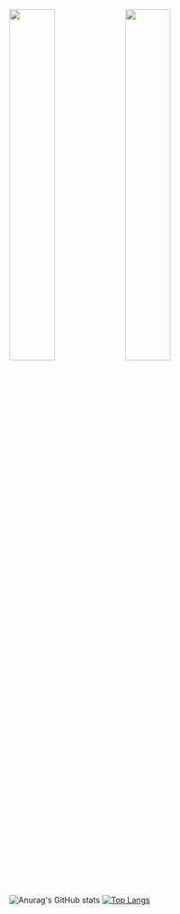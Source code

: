 <!-- ### Hi there 👋 -->

<div class='container'>
 <img class="img" style="height: auto; width: 40%;" src="https://github-readme-stats.vercel.app/api?username=ChrisZcu&show_icons=true&theme=radical&hide_border=true&layout=compact&card_width=400" />
 <img class="img" style="height: auto; width: 40%;" src="https://github-readme-stats.vercel.app/api/top-langs/?username=ChrisZcu&show_icons=true&theme=radical&layout=compact&card_width=400" />
</div>

![Anurag's GitHub stats](https://github-readme-stats.vercel.app/api?username=ChrisZcu&show_icons=true&theme=radical&hide_border=true&layout=compact&card_width=400)
[![Top Langs](https://github-readme-stats.vercel.app/api/top-langs/?username=ChrisZcu&show_icons=true&theme=radical&layout=compact&card_width=400)](https://github.com/anuraghazra/github-readme-stats)
<!--
**ChrisZcu/ChrisZcu** is a ✨ _special_ ✨ repository because its `README.md` (this file) appears on your GitHub profile.

Here are some ideas to get you started:

- 🔭 I’m currently working on ...
- 🌱 I’m currently learning ...
- 👯 I’m looking to collaborate on ...
- 🤔 I’m looking for help with ...
- 💬 Ask me about ...
- 📫 How to reach me: ...
- 😄 Pronouns: ...
- ⚡ Fun fact: ...
-->
